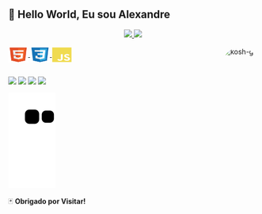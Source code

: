 
## 👾 Hello World, Eu sou  Alexandre
<div align="center">
  <a href="https://github.com/alexandrekosh">
  <img height="180em" src="https://github-readme-stats.vercel.app/api?username=alexandrekosh&show_icons=true&theme=dark&include_all_commits=true&count_private=true"/>
  <img height="180em" src="https://github-readme-stats.vercel.app/api/top-langs/?username=alexandrekosh&layout=compact&langs_count=7&theme=dark"/>
</div>
<div style="display: inline_block"><br>
  <img align="center" alt="kosh-HTML" height="30" width="40" src="https://raw.githubusercontent.com/devicons/devicon/master/icons/html5/html5-original.svg">
  <img align="center" alt="kosh-CSS" height="30" width="40" src="https://raw.githubusercontent.com/devicons/devicon/master/icons/css3/css3-original.svg">
    <img align="center" alt="kosh-Js" height="30" width="40" src="https://raw.githubusercontent.com/devicons/devicon/master/icons/javascript/javascript-plain.svg">
  <img align="right" alt="kosh-gif" height="80" style="border-radius:50px;" src="https://raw.githubusercontent.com/TheDudeThatCode/TheDudeThatCode/master/Assets/powerup.gif">
</div>
  
  ##
 
<div> 
  <a href="https://www.instagram.com/alexandre.koshy/" target="_blank"><img src="https://img.shields.io/badge/-Instagram-%23E4405F?style=for-the-badge&logo=instagram&logoColor=white" target="_blank"></a>
 <a href="https://discord.com/channels/Koshy#8625" target="_blank"><img src="https://img.shields.io/badge/Discord-7289DA?style=for-the-badge&logo=discord&logoColor=white" target="_blank"></a> 
  <a href="link" target="_blank"><img src="https://img.shields.io/badge/-LinkedIn-%230077B5?style=for-the-badge&logo=linkedin&logoColor=white" target="_blank"></a> 
  <a href = "mailto:alexandre.koshy@gmail.com"><img src="https://img.shields.io/badge/-Gmail-%23333?style=for-the-badge&logo=gmail&logoColor=white" target="_blank"></a>
 
  ![Snake animation](https://github.com/alexandrekosh/alexandrekosh/blob/output/github-contribution-grid-snake.svg)
 
  :black_joker: **Obrigado por Visitar!**
